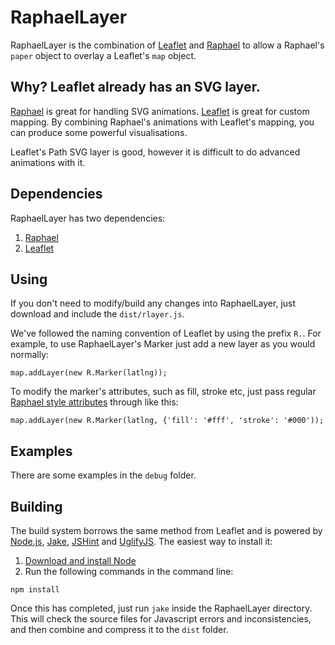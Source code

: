 # RaphaelLayer
RaphaelLayer is the combination of [Leaflet](http://leaflet.cloudmade.com) and [Raphael](http://dmitrybaranovskiy.github.io/raphael/) to allow a Raphael's `paper` object to overlay a Leaflet's `map` object.

## Why? Leaflet already has an SVG layer.
[Raphael](http://dmitrybaranovskiy.github.io/raphael/) is great for handling SVG animations. [Leaflet](http://leaflet.cloudmade.com) is great for custom mapping. By combining Raphael's animations with Leaflet's mapping, you can produce some powerful visualisations.

Leaflet's Path SVG layer is good, however it is difficult to do advanced animations with it.

## Dependencies
RaphaelLayer has two dependencies:

 1. [Raphael](http://dmitrybaranovskiy.github.io/raphael/)
 2. [Leaflet](http://leaflet.cloudmade.com)

## Using
If you don't need to modify/build any changes into RaphaelLayer, just download and include the `dist/rlayer.js`.

We've followed the naming convention of Leaflet by using the prefix `R.`. For example, to use RaphaelLayer's Marker just add a new layer as you would normally:

```
map.addLayer(new R.Marker(latlng));
```
To modify the marker's attributes, such as fill, stroke etc, just pass regular [Raphael style attributes](http://dmitrybaranovskiy.github.io/raphael/reference.html#Element.attr) through like this:

```
map.addLayer(new R.Marker(latlng, {'fill': '#fff', 'stroke': '#000'));
```

## Examples
There are some examples in the `debug` folder.

## Building
The build system borrows the same method from Leaflet and is powered by [Node.js](http://nodejs.org), [Jake](https://github.com/mde/jake), [JSHint](http://github.com/jshint/node-jshint) and [UglifyJS](https://github.com/mishoo/UglifyJS). The easiest way to install it:

 1. [Download and install Node](http://nodejs.org)
 2. Run the following commands in the command line:
 
```
npm install
```
 
Once this has completed, just run `jake` inside the RaphaelLayer directory. This will check the source files for Javascript errors and inconsistencies, and then combine and compress it to the `dist` folder.
